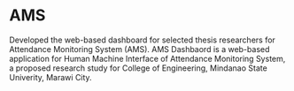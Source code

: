 # AMS

Developed the web-based dashboard for selected thesis researchers for Attendance Monitoring System (AMS). AMS Dashbaord is a web-based application for Human Machine Interface of Attendance Monitoring System, a proposed research study for College of Engineering, Mindanao State Univerity, Marawi City.
